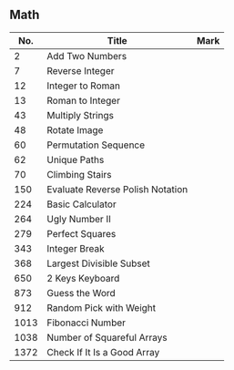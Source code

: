 ## Math
| No.  | Title                                                       | Mark |
|------|-------------------------------------------------------------|------|
| 2    | Add Two Numbers                  |      |
| 7 | Reverse Integer | |
| 12   | Integer to Roman                 |      |
| 13   | Roman to Integer                 |      |
| 43   | Multiply Strings                 |      |
| 48 | Rotate Image | |
| 60   | Permutation Sequence             |      |
| 62   | Unique Paths                     |      |
| 70   | Climbing Stairs                  |      |
| 150  | Evaluate Reverse Polish Notation |      |
| 224  | Basic Calculator                 |      |
| 264  | Ugly Number II                   |      |
| 279  | Perfect Squares                  |      |
| 343  | Integer Break                    |      |
| 368  | Largest Divisible Subset         |      |
| 650  | 2 Keys Keyboard                  |      |
| 873  | Guess the Word                   |      |
| 912  | Random Pick with Weight          |      |
| 1013 | Fibonacci Number                 |      |
| 1038 | Number of Squareful Arrays       |      |
| 1372 | Check If It Is a Good Array      |      |
